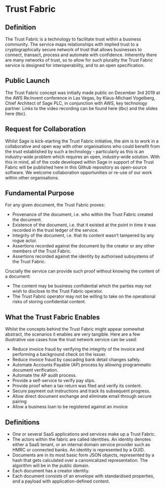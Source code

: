 Trust Fabric
============

Definition
----------

The Trust Fabric is a technology to facilitate trust within a business community. The service maps relationships with implied trust to a cryptographically secure network of trust that allows businesses to connect, transact, process and automate with confidence. Inherently there are many networks of trust, so to allow for such plurality the Trust Fabric service is designed for interoperability, and to an open specification.

Public Launch
-------------

The Trust Fabric concept was initially made public on December 3rd 2019 at the AWS Re:Invent conference in Las Vegas, by Klaus-Michael Vogelberg, Chief Architect of Sage PLC, in conjunction with AWS, key technology partner.  Links to the video recording can be found here (tbc) and the slides here (tbc).

Request for Collaboration
-------------------------

Whilst Sage is kick-starting the Trust Fabric initiative, the aim is to work in a collaborative and open way with other organisations who could benefit from the trust established by such a technology - particularly as this is an industry-wide problem which requires an open, industry-wide solution.  With this in mind, all of the code developed within Sage in support of the Trust Fabric will be published here in this Github repository as open-source software.  We welcome collaboration opportunities or re-use of our work within other organisations.

Fundamental Purpose
-------------------

For any given document, the Trust Fabric proves: 
  * Provenance of the document, i.e. who within the Trust Fabric created the document.
  * Existence of the document, i.e. that it existed at the point in time it was recorded in the trust ledger of the service.
  * Integrity of the document, i.e. that its content wasn’t tampered by any rogue actor. 
  * Assertions recorded against the document by the creator or any other members of the Trust Fabric.
  * Assertions recorded against the identity by authorised subsystems of the Trust Fabric.

Crucially the service can provide such proof without knowing the content of a document:
  * The content may be business confidential which the parties may not wish to disclose to the Trust Fabric operator.
  * The Trust Fabric operator may not be willing to take on the operational risks of storing confidential content. 

What the Trust Fabric Enables
-----------------------------

Whilst the concepts behind the Trust Fabric might appear somewhat abstract, the scenarios it enables are very tangible. Here are a few illustrative use cases how the trust network service can be used:
  * Reduce invoice fraud by verifying the integrity of the invoice and performing a background check on the issuer.
  * Reduce invoice fraud by cascading bank detail changes safely.  
  * Automate Accounts Payable (AP) process by allowing programmatic document verification.
  * Automate the AP audit process.
  * Provide a self-service to verify pay slips.
  * Provide proof when a tax return was filed and verify its content.
  * Secure payment out instructions and track its subsequent progress.
  * Allow direct document exchange and eliminate email through secure pairing
  * Allow a business loan to be registered against an invoice

Definitions
-----------

  * One or several SaaS applications and services make up a Trust Fabric.
  * The actors within the fabric are called identities. An identity denotes either a SaaS tenant, or an internal domain service provider such as HMRC or connected banks. An identity is represented by a GUID.
  * Documents are in its most basic form JSON objects, represented by a hash that gets calculated over a canonicalized representation. The algorithm will be in the public domain. 
  * Each document has a creator identity.
  * Each document consists of an envelope with standardised properties, and a payload with application-defined content.
